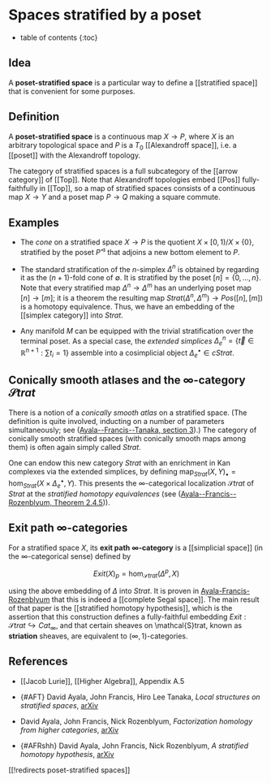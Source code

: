 # Spaces stratified by a poset

* table of contents
{:toc}

## Idea

A **poset-stratified space** is a particular way to define a [[stratified space]] that is convenient for some purposes.

## Definition

A **poset-stratified space** is a continuous map $X\to P$, where $X$ is an arbitrary topological space and $P$ is a $T_0$ [[Alexandroff space]], i.e. a [[poset]] with the Alexandroff topology.

The category of stratified spaces is a full subcategory of the [[arrow category]] of [[Top]].  Note that Alexandroff topologies embed [[Pos]] fully-faithfully in [[Top]], so a map of stratified spaces consists of a continuous map $X\to Y$ and a poset map $P\to Q$ making a square commute.

## Examples

* The *cone* on a stratified space $X\to P$ is the quotient $X\times [0,1) / X\times \{0\}$, stratified by the poset $P^\lhd$ that adjoins a new bottom element to $P$.

* The standard stratification of the $n$-simplex $\Delta^n$ is obtained by regarding it as the $(n+1)$-fold cone of $\emptyset$.  It is stratified by the poset $[n] = \{0,\dots,n\}$.  Note that every stratified map $\Delta^n \to \Delta^m$ has an underlying poset map $[n]\to [m]$; it is a theorem the resulting map $Strat(\Delta^n,\Delta^m) \to Pos([n],[m])$ is a homotopy equivalence.  Thus, we have an embedding of the [[simplex category]] into $Strat$.

* Any manifold $M$ can be equipped with the trivial stratification over the terminal poset.  As a special case, the *extended simplices* $\Delta^n_e = \{ \vec{t} \in \mathbb{R}^{n+1} : \sum t_i = 1\}$ assemble into a cosimplicial object $\Delta^\bullet_e \in cStrat$.

## Conically smooth atlases and the $\infty$-category $\mathcal{S}trat$

There is a notion of a *conically smooth atlas* on a stratified space.  (The definition is quite involved, inducting on a number of parameters simultaneously; see ([Ayala--Francis--Tanaka, section 3](#AFT)).)  The category of conically smooth stratified spaces (with conically smooth maps among them) is often again simply called $Strat$.

One can endow this new category $Strat$ with an enrichment in Kan complexes via the extended simplices, by defining $\mathrm{map}_{Strat}(X,Y)_\bullet = \mathrm{hom}_{Strat}(X \times \Delta^\bullet_e,Y)$.  This presents the $\infty$-categorical localization $\mathcal{S}trat$ of $Strat$ at the _stratified homotopy equivalences_ (see ([Ayala--Francis--Rozenblyum, Theorem 2.4.5](#AFRshh))).

## Exit path $\infty$-categories


For a stratified space $X$, its **exit path $\infty$-category** is a [[simplicial space]] (in the $\infty$-categorical sense) defined by 

$$Exit(X)_p = \hom_{\mathcal{S}trat}(\Delta^p,X)$$

using the above embedding of $\Delta$ into $Strat$.  It is proven in [Ayala-Francis-Rozenblyum](#AFRshh) that this is indeed a [[complete Segal space]].  The main result of that paper is the [[stratified homotopy hypothesis]], which is the assertion that this construction defines a fully-faithful embedding $Exit : \mathcal{S}trat \hookrightarrow Cat_\infty$, and that certain sheaves on  \mathcal{S}trat, known as **striation** sheaves, are equivalent to $(\infty, 1)$-categories.

## References

* [[Jacob Lurie]], [[Higher Algebra]], Appendix A.5

* {#AFT} David Ayala, John Francis, Hiro Lee Tanaka, *Local structures on stratified spaces*, [arXiv](http://arxiv.org/abs/1409.0501)

* David Ayala, John Francis, Nick Rozenblyum, *Factorization homology from higher categories*, [arXiv](http://arxiv.org/abs/1504.04007)

* {#AFRshh} David Ayala, John Francis, Nick Rozenblyum, *A stratified homotopy hypothesis*, [arXiv](http://arxiv.org/abs/1502.01713)


[[!redirects poset-stratified spaces]]
